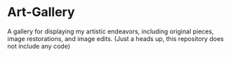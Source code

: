 # Art-Gallery
A gallery for displaying my artistic endeavors, including original pieces, image restorations, and image edits. (Just a heads up, this repository does not include any code)
